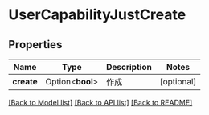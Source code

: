 # UserCapabilityJustCreate

## Properties

Name | Type | Description | Notes
------------ | ------------- | ------------- | -------------
**create** | Option<**bool**> | 作成 | [optional]

[[Back to Model list]](../README.md#documentation-for-models) [[Back to API list]](../README.md#documentation-for-api-endpoints) [[Back to README]](../README.md)


